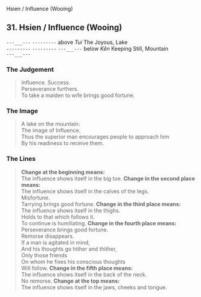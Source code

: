 Hsien / Influence (Wooing)
## 31. Hsien / Influence (Wooing)
``---___---``
``---------`` above _Tui_ The Joyous, Lake  
``---------``
``---------``
``---___---`` below _Kên_ Keeping Still, Mountain  
``---___---``
### The Judgement
> Influence. Success.  
 Perseverance furthers.  
 To take a maiden to wife brings good fortune.
### The Image
> A lake on the mountain:  
 The image of Influence.  
 Thus the superior man encourages people to approach him  
 By his readiness to receive them.
### The Lines

 > **Change at the beginning means:**  
 The influence shows itself in the big toe.
 > **Change in the second place means:**  
 The influence shows itself in the calves of the legs.  
 Misfortune.  
 Tarrying brings good fortune.
 > **Change in the third place means:**  
 The influence shows itself in the thighs.  
 Holds to that which follows it.  
 To continue is humiliating.
 > **Change in the fourth place means:**  
 Perseverance brings good fortune.  
 Remorse disappears.  
 If a man is agitated in mind,  
 And his thoughts go hither and thither,  
 Only those friends  
 On whom he fixes his conscious thoughts  
 Will follow.
 > **Change in the fifth place means:**  
 The influence shows itself in the back of the neck.  
 No remorse.
 > **Change at the top means:**  
 The influence shows itself in the jaws, cheeks and tongue.



